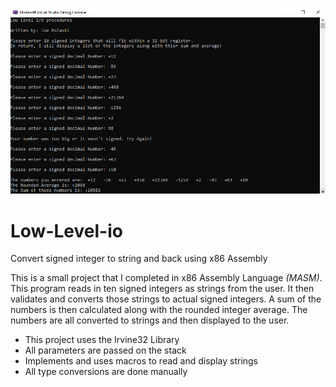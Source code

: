 ![](LowLevel.PNG)

# Low-Level-io
Convert signed integer to string and back using x86 Assembly

This is a small project that I completed in x86 Assembly Language *(MASM)*. This program reads in ten signed integers as strings from the user. It then validates and converts those strings to actual signed integers. A sum of the numbers is then calculated along with the rounded integer average. The numbers are all converted to strings and then displayed to the user.

- This project uses the Irvine32 Library
- All parameters are passed on the stack
- Implements and uses macros to read and display strings
- All type conversions are done manually
